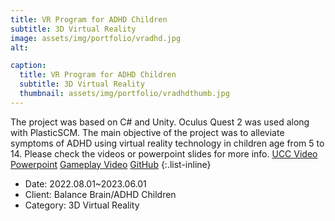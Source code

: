 ```yaml
---
title: VR Program for ADHD Children
subtitle: 3D Virtual Reality
image: assets/img/portfolio/vradhd.jpg
alt:

caption:
  title: VR Program for ADHD Children
  subtitle: 3D Virtual Reality
  thumbnail: assets/img/portfolio/vradhdthumb.jpg
---
```

The project was based on C# and Unity. Oculus Quest 2 was used along with PlasticSCM. 
The main objective of the project was to alleviate symptoms of ADHD using virtual reality technology
in children age from 5 to 14. 
Please check the videos or powerpoint slides for more info.
[UCC Video](https://www.youtube.com/watch?v=H3WkVZ2qel4)
[Powerpoint](https://docs.google.com/presentation/d/1SCrggnw-NtkpApecCEcljsgqxLfblr57vRKe65MiaYI/edit?usp=sharing)
[Gameplay Video](https://www.youtube.com/watch?v=bQwPEG2mA1U)
[GitHub](https://github.com/herrhanch33/VR)
{:.list-inline}
- Date: 2022.08.01~2023.06.01
- Client: Balance Brain/ADHD Children
- Category: 3D Virtual Reality


